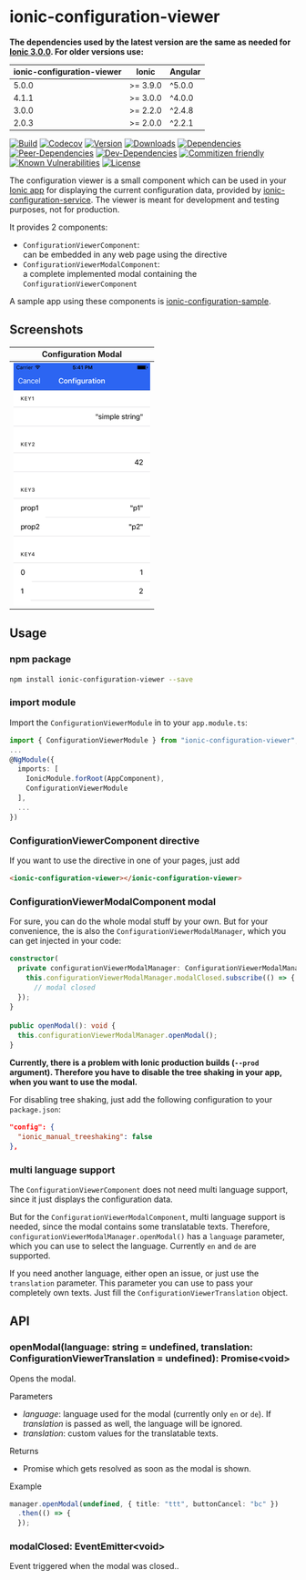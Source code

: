 # ionic-configuration-viewer

**The dependencies used by the latest version are the same as needed for [Ionic 3.0.0](https://github.com/ionic-team/ionic/blob/master/CHANGELOG.md). For older versions use:**

| ionic-configuration-viewer | Ionic | Angular
| ----- | -------- | ------
| 5.0.0 | >= 3.9.0 | ^5.0.0
| 4.1.1 | >= 3.0.0 | ^4.0.0
| 3.0.0 | >= 2.2.0 | ^2.4.8
| 2.0.3 | >= 2.0.0 | ^2.2.1

[![Build](https://travis-ci.org/Ritzlgrmft/ionic-configuration-viewer.svg?branch=master)](https://travis-ci.org/Ritzlgrmft/ionic-configuration-viewer)
[![Codecov](https://codecov.io/gh/Ritzlgrmft/ionic-configuration-viewer/branch/master/graph/badge.svg)](https://codecov.io/gh/Ritzlgrmft/ionic-configuration-viewer)
[![Version](https://badge.fury.io/js/ionic-configuration-viewer.svg)](https://www.npmjs.com/package/ionic-configuration-viewer)
[![Downloads](https://img.shields.io/npm/dt/ionic-configuration-viewer.svg)](https://www.npmjs.com/package/ionic-configuration-viewer)
[![Dependencies](https://david-dm.org/ritzlgrmft/ionic-configuration-viewer/master/status.svg)](https://david-dm.org/ritzlgrmft/ionic-configuration-viewer/master)
[![Peer-Dependencies](https://david-dm.org/ritzlgrmft/ionic-configuration-viewer/master/peer-status.svg)](https://david-dm.org/ritzlgrmft/ionic-configuration-viewer/master?type=peer)
[![Dev-Dependencies](https://david-dm.org/ritzlgrmft/ionic-configuration-viewer/master/dev-status.svg)](https://david-dm.org/ritzlgrmft/ionic-configuration-viewer/master?type=dev)
[![Commitizen friendly](https://img.shields.io/badge/commitizen-friendly-brightgreen.svg)](http://commitizen.github.io/cz-cli/)
[![Known Vulnerabilities](https://snyk.io/test/github/ritzlgrmft/ionic-configuration-viewer/badge.svg)](https://snyk.io/test/github/ritzlgrmft/ionic-configuration-viewer)
[![License](https://img.shields.io/npm/l/ionic-configuration-viewer.svg)](https://www.npmjs.com/package/ionic-configuration-viewer)

The configuration viewer is a small component which can be used in your [Ionic app](https://github.com/driftyco/ionic)
for displaying the current configuration data, provided by [ionic-configuration-service](https://github.com/Ritzlgrmft/ionic-configuration-service).
The viewer is meant for development and testing purposes, not for production.

It provides 2 components:

- `ConfigurationViewerComponent`:  
  can be embedded in any web page using the directive
- `ConfigurationViewerModalComponent`:  
  a complete implemented modal containing the `ConfigurationViewerComponent`

A sample app using these components is [ionic-configuration-sample](https://github.com/Ritzlgrmft/ionic-configuration-sample).

## Screenshots

| Configuration Modal |
| ---------- |
| ![](docs/configuration-modal.png) |

## Usage

### npm package

```bash
npm install ionic-configuration-viewer --save
```

### import module

Import the `ConfigurationViewerModule` in to your `app.module.ts`:

```typescript
import { ConfigurationViewerModule } from "ionic-configuration-viewer";
...
@NgModule({
  imports: [
    IonicModule.forRoot(AppComponent),
    ConfigurationViewerModule
  ],
  ...
})
```

### ConfigurationViewerComponent directive

If you want to use the directive in one of your pages, just add

```html
<ionic-configuration-viewer></ionic-configuration-viewer>
```

### ConfigurationViewerModalComponent modal

For sure, you can do the whole modal stuff by your own.
But for your convenience, the is also the `ConfigurationViewerModalManager`,
which you can get injected in your code:

```typescript
constructor(
  private configurationViewerModalManager: ConfigurationViewerModalManager) {
    this.configurationViewerModalManager.modalClosed.subscribe(() => {
      // modal closed
  });
}

public openModal(): void {
  this.configurationViewerModalManager.openModal();
}
```

**Currently, there is a problem with Ionic production builds (`--prod` argument).
Therefore you have to disable the tree shaking in your app, when you want to use the modal.**

For disabling tree shaking, just add the following configuration to your `package.json`:

```json
"config": {
  "ionic_manual_treeshaking": false
},
```

### multi language support

The `ConfigurationViewerComponent` does not need multi language support, since it just
displays the configuration data.

But for the `ConfigurationViewerModalComponent`, multi language support is needed,
since the modal contains some translatable texts. Therefore,
`configurationViewerModalManager.openModal()` has a `language` parameter, which you can
use to select the language. Currently `en` and `de` are supported.

If you need another language, either open an issue, or just use the `translation` parameter.
This parameter you can use to pass your completely own texts.
Just fill the `ConfigurationViewerTranslation` object.

## API

### openModal(language: string = undefined, translation: ConfigurationViewerTranslation = undefined): Promise&lt;void>

Opens the modal.

Parameters

- *language*: language used for the modal (currently only `en` or `de`).
  If *translation* is passed as well, the language will be ignored.
- *translation*: custom values for the translatable texts.

Returns

- Promise which gets resolved as soon as the modal is shown.

Example

```typescript
manager.openModal(undefined, { title: "ttt", buttonCancel: "bc" })
  .then(() => {
  });
```

### modalClosed: EventEmitter&lt;void>

Event triggered when the modal was closed..
